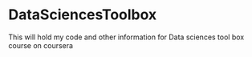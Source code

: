 # DataSciencesToolbox
This will hold my code and other information for Data sciences tool box course on coursera

